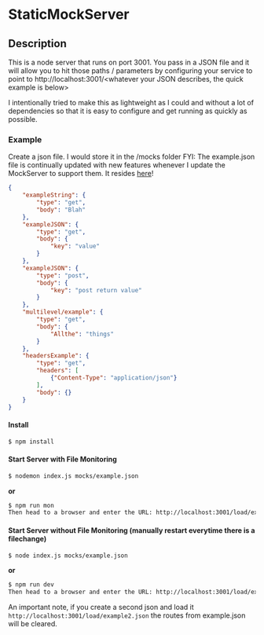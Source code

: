 # StaticMockServer

## Description
This is a node server that runs on port 3001.  You pass in a JSON file and it will allow you to hit those paths / parameters by configuring your service to point to http://localhost:3001/<whatever your JSON describes, the quick example is below>

I intentionally tried to make this as lightweight as I could and without a lot of dependencies so that it is easy to configure and get running as quickly as possible.

### Example
Create a json file. I would store it in the /mocks folder
FYI: The example.json file is continually updated with new features whenever I update the MockServer to support them.  It resides [here](//github.com/JonVisc/StaticMockServer/blob/master/mocks/example.json)!

```json
{
    "exampleString": {
        "type": "get",
        "body": "Blah"
    },
    "exampleJSON": {
        "type": "get",
        "body": {
            "key": "value"
        }
    },
    "exampleJSON": {
        "type": "post",
        "body": {
            "key": "post return value"
        }
    },
    "multilevel/example": {
        "type": "get",
        "body": {
            "Allthe": "things"
        }
    },
    "headersExample": {
        "type": "get",
        "headers": [
            {"Content-Type": "application/json"}
        ],
        "body": {}
    }
}
```



#### Install
```bash
$ npm install
```
#### Start Server with File Monitoring
```bash
$ nodemon index.js mocks/example.json
```
**or**
```bash
$ npm run mon
Then head to a browser and enter the URL: http://localhost:3001/load/example.json
```
#### Start Server without File Monitoring (manually restart everytime there is a filechange)
```bash
$ node index.js mocks/example.json
```
**or**
```bash
$ npm run dev
Then head to a browser and enter the URL: http://localhost:3001/load/example.json
```

An important note, if you create a second json and load it `http://localhost:3001/load/example2.json` the routes from example.json will be cleared.